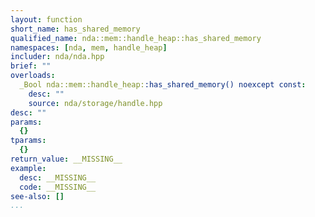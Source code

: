 ```yaml
---
layout: function
short_name: has_shared_memory
qualified_name: nda::mem::handle_heap::has_shared_memory
namespaces: [nda, mem, handle_heap]
includer: nda/nda.hpp
brief: ""
overloads:
  _Bool nda::mem::handle_heap::has_shared_memory() noexcept const:
    desc: ""
    source: nda/storage/handle.hpp
desc: ""
params:
  {}
tparams:
  {}
return_value: __MISSING__
example:
  desc: __MISSING__
  code: __MISSING__
see-also: []
...
```


